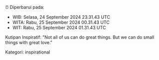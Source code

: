 ⏰ Diperbarui pada:
- WIB: Selasa, 24 September 2024 23.31.43 UTC
- WITA: Rabu, 25 September 2024 00.31.43 UTC
- WIT: Rabu, 25 September 2024 01.31.43 UTC

Kutipan Inspiratif:
"Not all of us can do great things. But we can do small things with great love."


Kategori: inspirational

